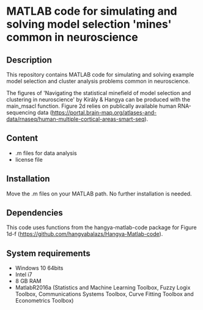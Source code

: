 # MATLAB code for simulating and solving model selection 'mines' common in neuroscience

## Description

This repository contains MATLAB code for simulating and solving example model selection and cluster analysis problems common in neuroscience.

The figures of 'Navigating the statistical minefield of model selection and clustering in neuroscience' by Király & Hangya can be produced with the main_msacl function. Figure 2d relies on publically available human RNA-sequencing data (https://portal.brain-map.org/atlases-and-data/rnaseq/human-multiple-cortical-areas-smart-seq).

## Content

- .m files for data analysis
- license file

## Installation

Move the .m files on your MATLAB path. No further installation is needed.

## Dependencies

This code uses functions from the hangya-matlab-code package for Figure 1d-f (https://github.com/hangyabalazs/Hangya-Matlab-code).

## System requirements

- Windows 10 64bits
- Intel i7
- 8 GB RAM
- MatlabR2016a (Statistics and Machine Learning Toolbox, Fuzzy Logix Toolbox, Communications Systems Toolbox, Curve Fitting Toolbox and Econometrics Toolbox)
